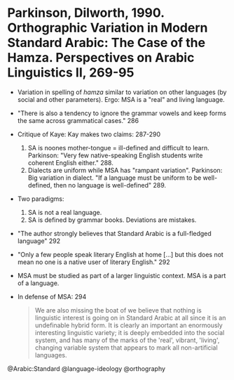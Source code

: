 # Parkinson, Dilworth, 1990. Orthographic Variation in Modern Standard Arabic: The Case of the Hamza.  Perspectives on Arabic Linguistics II, 269-95

- Variation in spelling of *hamza* similar to variation on other languages (by social and other parameters). Ergo: MSA is a "real" and living language.

- "There is also a tendency to ignore the grammar vowels and keep forms the same across grammatical cases." 286

- Critique of Kaye: Kay makes two claims:  287-290
  1. SA is noones mother-tongue = ill-defined and difficult to learn. Parkinson: "Very few native-speaking English students write coherent English either." 288. 
  2. Dialects are uniform while MSA has "rampant variation". Parkinson: Big variation in dialect. "If a language must be uniform to be well-defined, then no language is well-defined" 289.

- Two paradigms:
  1. SA is not a real language.
  2. SA is defined by grammar books. Deviations are mistakes.

- "The author strongly believes that Standard Arabic is a full-fledged language" 292

- "Only a few people speak literary English at home [...] but this does not mean no one is a native user of literary English." 292

- MSA must be studied as part of a larger linguistic context. MSA is a part of a language.

- In defense of  MSA:  294

  > We are also missing the boat of we believe that nothing is linguistic interest is going on in Standard Arabic at all since it is an undefinable hybrid form. It is clearly an important an enormously interesting linguistic variety; it is deeply embedded into the social system, and has many of the marks of the 'real', vibrant,  'living', changing variable system that appears to mark all non-artificial languages.

@Arabic:Standard
@language-ideology
@orthography
